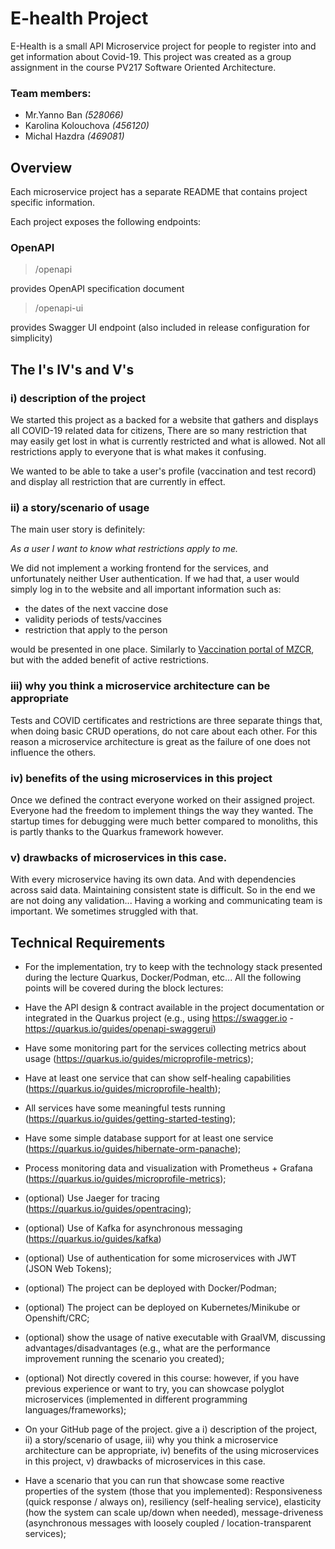 # E-health Project

E-Health is a small API Microservice project for people to register into and get information about Covid-19.
This project was created as a group assignment in the course PV217 Software Oriented Architecture.

### Team members:

- Mr.Yanno Ban *(528066)*
- Karolina Kolouchova *(456120)*
- Michal Hazdra *(469081)* 

## Overview

Each microservice project has a separate README that contains project specific information.

Each project exposes the following endpoints:

### OpenAPI
> /openapi

provides OpenAPI specification document

> /openapi-ui

provides Swagger UI endpoint (also included in release configuration for simplicity)

## The I's IV's and V's

### i) description of the project
We started this project as a backed for a website that gathers and displays
all COVID-19 related data for citizens, There are so many restriction that may
easily get lost in what is currently restricted and what is allowed. Not all
restrictions apply to everyone that is what makes it confusing.

We wanted to be able to take a user's profile (vaccination and test record) and display
all restriction that are currently in effect.


### ii) a story/scenario of usage
The main user story is definitely:

*As a user I want to know what restrictions apply to me.*

We did not implement a working frontend for the services, and unfortunately neither User authentication.
If we had that, a user would simply log in to the website and all important information such as:
- the dates of the next vaccine dose
- validity periods of tests/vaccines
- restriction that apply to the person

would be presented in one place.
Similarly to [Vaccination portal of MZCR](https://ocko.uzis.cz/), but with the added benefit of active restrictions.


### iii) why you think a microservice architecture can be appropriate
Tests and COVID certificates and restrictions are three separate things that, when doing basic CRUD operations, do not care about each other.
For this reason a microservice architecture is great as the failure of one does not influence the others.


### iv) benefits of the using microservices in this project
Once we defined the contract everyone worked on their assigned project.
Everyone had the freedom to implement things the way they wanted.
The startup times for debugging were much better compared to monoliths, this is partly thanks to the Quarkus framework however.

### v) drawbacks of microservices in this case.
With every microservice having its own data. And with dependencies across said data.
Maintaining consistent state is difficult. So in the end we are not doing any validation...
Having a working and communicating team is important. We sometimes struggled with that. 


## Technical Requirements

+ For the implementation, try to keep with the technology stack presented during the lecture Quarkus, Docker/Podman, etc... All the following points will be covered during the block lectures:

+ Have the API design & contract available in the project documentation or integrated in the Quarkus project (e.g., using https://swagger.io - https://quarkus.io/guides/openapi-swaggerui)

+ Have some monitoring part for the services collecting metrics about usage (https://quarkus.io/guides/microprofile-metrics);

+ Have at least one service that can show self-healing capabilities (https://quarkus.io/guides/microprofile-health);

+ All services have some meaningful tests running (https://quarkus.io/guides/getting-started-testing);

+ Have some simple database support for at least one service (https://quarkus.io/guides/hibernate-orm-panache);

+ Process monitoring data and visualization with Prometheus + Grafana (https://quarkus.io/guides/microprofile-metrics);

+ (optional) Use Jaeger for tracing (https://quarkus.io/guides/opentracing);

+ (optional) Use of Kafka for asynchronous messaging (https://quarkus.io/guides/kafka)

+ (optional) Use of authentication for some microservices with JWT (JSON Web Tokens);

+ (optional) The project can be deployed with Docker/Podman;

+ (optional) The project can be deployed on Kubernetes/Minikube or Openshift/CRC;

+ (optional) show the usage of native executable with GraalVM, discussing advantages/disadvantages (e.g., what are the performance improvement running the scenario you created);

+ (optional) Not directly covered in this course: however, if you have previous experience or want to try, you can showcase polyglot microservices (implemented in different programming languages/frameworks);

+ On your GitHub page of the project. give a i) description of the project, ii) a story/scenario of usage, iii) why you think a microservice architecture can be appropriate, iv) benefits of the using microservices in this project, v) drawbacks of microservices in this case.

+ Have a scenario that you can run that showcase some reactive properties of the system (those that you implemented): Responsiveness (quick response / always on), resiliency (self-healing service), elasticity (how the system can scale up/down when needed), message-driveness (asynchronous messages with loosely coupled / location-transparent services);